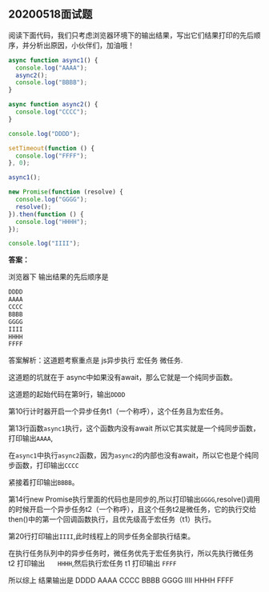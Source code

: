 **20200518面试题**
-------------
阅读下面代码，我们只考虑浏览器环境下的输出结果，写出它们结果打印的先后顺序，并分析出原因，小伙伴们，加油哦！

```javascript
async function async1() {
  console.log("AAAA");
  async2();
  console.log("BBBB");
}

async function async2() {
  console.log("CCCC");
}

console.log("DDDD");

setTimeout(function () {
  console.log("FFFF");
}, 0);

async1();

new Promise(function (resolve) {
  console.log("GGGG");
  resolve();
}).then(function () {
  console.log("HHHH");
});

console.log("IIII");
```

**答案：**

浏览器下 输出结果的先后顺序是

```ts
DDDD
AAAA
CCCC
BBBB
GGGG
IIII
HHHH
FFFF
```

答案解析：这道题考察重点是  js异步执行 宏任务 微任务.

这道题的坑就在于 async中如果没有await，那么它就是一个纯同步函数。

这道题的起始代码在第9行，输出`DDDD`

第10行计时器开启一个异步任务t1（一个称呼），这个任务且为宏任务。

第13行函数`async1`执行，这个函数内没有await 所以它其实就是一个纯同步函数，打印输出`AAAA`,

在`async1`中执行`async2`函数，因为`async2`的内部也没有await，所以它也是个纯同步函数，打印输出`CCCC`

紧接着打印输出`BBBB`。

第14行new Promise执行里面的代码也是同步的,所以打印输出`GGGG`,resolve()调用的时候开启一个异步任务t2（一个称呼），且这个任务t2是微任务，它的执行交给then()中的第一个回调函数执行，且优先级高于宏任务（t1）执行。

第20行打印输出`IIII`,此时线程上的同步任务全部执行结束。

在执行任务队列中的异步任务时，微任务优先于宏任务执行，所以先执行微任务 t2 打印输出 `	HHHH`,然后执行宏任务 t1 打印输出 `FFFF`

所以综上 结果输出是 DDDD AAAA CCCC BBBB  GGGG IIII HHHH FFFF
